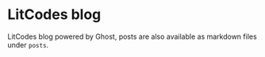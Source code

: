 # LitCodes blog

LitCodes blog powered by Ghost, posts are also available as markdown files
under `posts`.
